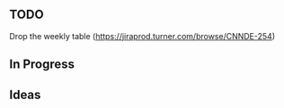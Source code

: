 ## TODO
Drop the weekly table (https://jiraprod.turner.com/browse/CNNDE-254)

## In Progress

## Ideas
